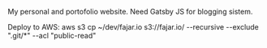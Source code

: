 My personal and portofolio website.
Need Gatsby JS for blogging sistem.

Deploy to AWS:
aws s3 cp ~/dev/fajar.io s3://fajar.io/ --recursive --exclude ".git/*" --acl "public-read"

